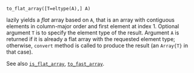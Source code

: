 ```
to_flat_array([T=eltype(A),] A)
```

lazily yields a *flat* array based on `A`, that is an array with contiguous elements in column-major order and first element at index 1. Optional argument `T` is to specify the element type of the result. Argument `A` is returned if it is already a flat array with the requested element type; otherwise, `convert` method is called to produce the result (an `Array{T}` in that case).

See also [`is_flat_array`](@ref), [`to_fast_array`](@ref).
